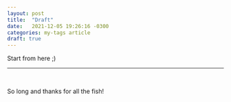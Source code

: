 ```yaml
---
layout: post
title:  "Draft"
date:   2021-12-05 19:26:16 -0300
categories: my-tags article
draft: true
---
```


Start from here  ;)


---
<br>

So long and thanks for all the fish!
